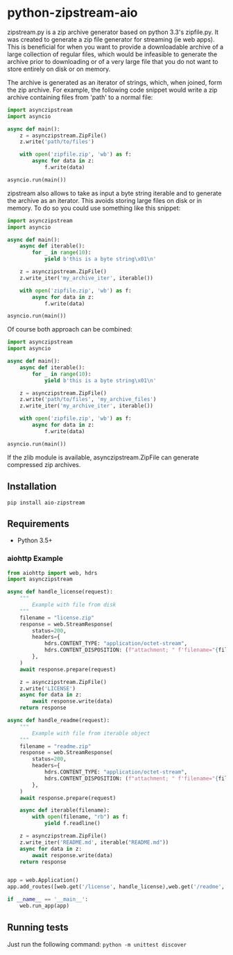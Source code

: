 
# python-zipstream-aio

zipstream.py is a zip archive generator based on python 3.3's zipfile.py. It was created to
generate a zip file generator for streaming (ie web apps). This is beneficial for when you
want to provide a downloadable archive of a large collection of regular files, which would be infeasible to
generate the archive prior to downloading or of a very large file that you do not want to store entirely on disk or on memory.

The archive is generated as an iterator of strings, which, when joined, form
the zip archive. For example, the following code snippet would write a zip
archive containing files from 'path' to a normal file:

```python
import asynczipstream
import asyncio

async def main():
    z = asynczipstream.ZipFile()
    z.write('path/to/files')

    with open('zipfile.zip', 'wb') as f:
        async for data in z:
            f.write(data)

asyncio.run(main())
```

zipstream also allows to take as input a byte string iterable and to generate
the archive as an iterator.
This avoids storing large files on disk or in memory.
To do so you could use something like this snippet:

```python
import asynczipstream
import asyncio

async def main():
    async def iterable():
        for _ in range(10):
            yield b'this is a byte string\x01\n'

    z = asynczipstream.ZipFile()
    z.write_iter('my_archive_iter', iterable())

    with open('zipfile.zip', 'wb') as f:
        async for data in z:
            f.write(data)

asyncio.run(main())
```

Of course both approach can be combined:

```python
import asynczipstream
import asyncio

async def main():
    async def iterable():
        for _ in range(10):
            yield b'this is a byte string\x01\n'

    z = asynczipstream.ZipFile()
    z.write('path/to/files', 'my_archive_files')
    z.write_iter('my_archive_iter', iterable())

    with open('zipfile.zip', 'wb') as f:
        async for data in z:
            f.write(data)

asyncio.run(main())
```

If the zlib module is available, asynczipstream.ZipFile can generate compressed zip
archives.

## Installation

```
pip install aio-zipstream
```

## Requirements

  * Python 3.5+


### aiohttp Example

```python
from aiohttp import web, hdrs
import asynczipstream

async def handle_license(request):
    """
        Example with file from disk
    """
    filename = "license.zip"
    response = web.StreamResponse(
        status=200,
        headers={
            hdrs.CONTENT_TYPE: "application/octet-stream",
            hdrs.CONTENT_DISPOSITION: (f"attachment; " f'filename="{filename}"; '),
        },
    )
    await response.prepare(request)

    z = asynczipstream.ZipFile()
    z.write('LICENSE')
    async for data in z:
        await response.write(data)
    return response

async def handle_readme(request):
    """
        Example with file from iterable object
    """
    filename = "readme.zip"
    response = web.StreamResponse(
        status=200,
        headers={
            hdrs.CONTENT_TYPE: "application/octet-stream",
            hdrs.CONTENT_DISPOSITION: (f"attachment; " f'filename="{filename}"; '),
        },
    )
    await response.prepare(request)

    async def iterable(filename):
        with open(filename, "rb") as f:
            yield f.readline()

    z = asynczipstream.ZipFile()
    z.write_iter('README.md', iterable("README.md"))
    async for data in z:
        await response.write(data)
    return response


app = web.Application()
app.add_routes([web.get('/license', handle_license),web.get('/readme', handle_readme)])

if __name__ == '__main__':
    web.run_app(app)
```

## Running tests

Just run the following command: `python -m unittest discover`
